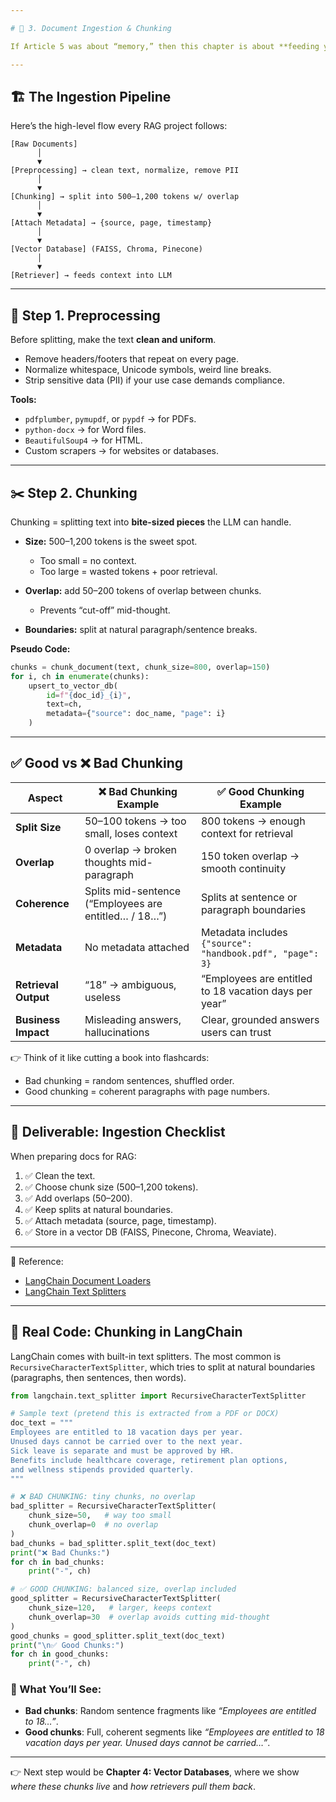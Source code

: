 ```yaml
---

# 🔹 3. Document Ingestion & Chunking

If Article 5 was about “memory,” then this chapter is about **feeding your agents reliable knowledge**. In RAG (Retrieval-Augmented Generation), your LLM is only as good as the data pipeline behind it. That pipeline starts with **document ingestion and chunking**.

---
```


## 🏗️ The Ingestion Pipeline

Here’s the high-level flow every RAG project follows:

```
[Raw Documents]  
      │
      ▼
[Preprocessing] → clean text, normalize, remove PII  
      │
      ▼
[Chunking] → split into 500–1,200 tokens w/ overlap  
      │
      ▼
[Attach Metadata] → {source, page, timestamp}  
      │
      ▼
[Vector Database] (FAISS, Chroma, Pinecone)  
      │
      ▼
[Retriever] → feeds context into LLM  
```

---

## 🧹 Step 1. Preprocessing

Before splitting, make the text **clean and uniform**.

* Remove headers/footers that repeat on every page.
* Normalize whitespace, Unicode symbols, weird line breaks.
* Strip sensitive data (PII) if your use case demands compliance.

**Tools:**

* `pdfplumber`, `pymupdf`, or `pypdf` → for PDFs.
* `python-docx` → for Word files.
* `BeautifulSoup4` → for HTML.
* Custom scrapers → for websites or databases.

---

## ✂️ Step 2. Chunking

Chunking = splitting text into **bite-sized pieces** the LLM can handle.

* **Size:** 500–1,200 tokens is the sweet spot.

  * Too small = no context.
  * Too large = wasted tokens + poor retrieval.
* **Overlap:** add 50–200 tokens of overlap between chunks.

  * Prevents “cut-off” mid-thought.
* **Boundaries:** split at natural paragraph/sentence breaks.

**Pseudo Code:**

```python
chunks = chunk_document(text, chunk_size=800, overlap=150)
for i, ch in enumerate(chunks):
    upsert_to_vector_db(
        id=f"{doc_id}_{i}", 
        text=ch, 
        metadata={"source": doc_name, "page": i}
    )
```

---

## ✅ Good vs ❌ Bad Chunking

| Aspect               | ❌ Bad Chunking Example                                | ✅ Good Chunking Example                                   |
| -------------------- | ----------------------------------------------------- | --------------------------------------------------------- |
| **Split Size**       | 50–100 tokens → too small, loses context              | 800 tokens → enough context for retrieval                 |
| **Overlap**          | 0 overlap → broken thoughts mid-paragraph             | 150 token overlap → smooth continuity                     |
| **Coherence**        | Splits mid-sentence (“Employees are entitled… / 18…”) | Splits at sentence or paragraph boundaries                |
| **Metadata**         | No metadata attached                                  | Metadata includes `{"source": "handbook.pdf", "page": 3}` |
| **Retrieval Output** | “18” → ambiguous, useless                             | “Employees are entitled to 18 vacation days per year”     |
| **Business Impact**  | Misleading answers, hallucinations                    | Clear, grounded answers users can trust                   |

👉 Think of it like cutting a book into flashcards:

* Bad chunking = random sentences, shuffled order.
* Good chunking = coherent paragraphs with page numbers.

---

## 🧾 Deliverable: Ingestion Checklist

When preparing docs for RAG:

1. ✅ Clean the text.
2. ✅ Choose chunk size (500–1,200 tokens).
3. ✅ Add overlaps (50–200).
4. ✅ Keep splits at natural boundaries.
5. ✅ Attach metadata (source, page, timestamp).
6. ✅ Store in a vector DB (FAISS, Pinecone, Chroma, Weaviate).

---

📖 Reference:

* [LangChain Document Loaders](https://python.langchain.com/docs/modules/data_connection/document_loaders/)
* [LangChain Text Splitters](https://python.langchain.com/docs/modules/data_connection/document_transformers/text_splitters/)

---
## 🔹 Real Code: Chunking in LangChain

LangChain comes with built-in text splitters. The most common is `RecursiveCharacterTextSplitter`, which tries to split at natural boundaries (paragraphs, then sentences, then words).

```python
from langchain.text_splitter import RecursiveCharacterTextSplitter

# Sample text (pretend this is extracted from a PDF or DOCX)
doc_text = """
Employees are entitled to 18 vacation days per year. 
Unused days cannot be carried over to the next year. 
Sick leave is separate and must be approved by HR. 
Benefits include healthcare coverage, retirement plan options, 
and wellness stipends provided quarterly.
"""

# ❌ BAD CHUNKING: tiny chunks, no overlap
bad_splitter = RecursiveCharacterTextSplitter(
    chunk_size=50,   # way too small
    chunk_overlap=0  # no overlap
)
bad_chunks = bad_splitter.split_text(doc_text)
print("❌ Bad Chunks:")
for ch in bad_chunks:
    print("-", ch)

# ✅ GOOD CHUNKING: balanced size, overlap included
good_splitter = RecursiveCharacterTextSplitter(
    chunk_size=120,   # larger, keeps context
    chunk_overlap=30  # overlap avoids cutting mid-thought
)
good_chunks = good_splitter.split_text(doc_text)
print("\n✅ Good Chunks:")
for ch in good_chunks:
    print("-", ch)
```

### 🔎 What You’ll See:

* **Bad chunks**: Random sentence fragments like *“Employees are entitled to 18…”*.
* **Good chunks**: Full, coherent segments like *“Employees are entitled to 18 vacation days per year. Unused days cannot be carried…”*.

---
👉 Next step would be **Chapter 4: Vector Databases**, where we show *where these chunks live* and *how retrievers pull them back*.

